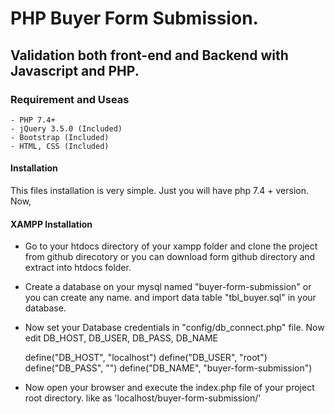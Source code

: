 # PHP Buyer Form Submission.

## Validation both front-end and Backend with Javascript and PHP.

### Requirement and Useas
    - PHP 7.4+
    - jQuery 3.5.0 (Included)
    - Bootstrap (Included)
    - HTML, CSS (Included)

#### Installation
This files installation is very simple. Just you will have php 7.4 + version.  Now,

#### XAMPP Installation
  - Go to your htdocs directory of your xampp folder and clone the project from github direcotory or you can download form github directory and extract into htdocs folder. 
  - Create a database on your mysql named "buyer-form-submission" or you can create any name. and import data table "tbl_buyer.sql" in your database.
  - Now set your Database credentials in "config/db_connect.php" file. Now edit DB_HOST, DB_USER, DB_PASS, DB_NAME
  
    define("DB_HOST", "localhost") 
    define("DB_USER", "root")
    define("DB_PASS", "")
    define("DB_NAME", "buyer-form-submission")

  - Now open your browser and execute the index.php file of your project root directory. like as 'localhost/buyer-form-submission/'